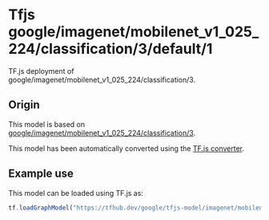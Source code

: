 # Tfjs google/imagenet/mobilenet_v1_025_224/classification/3/default/1
TF.js deployment of google/imagenet/mobilenet_v1_025_224/classification/3.

<!-- asset-path: legacy -->
<!-- parent-model: google/imagenet/mobilenet_v1_025_224/classification/3 -->

## Origin

This model is based on [google/imagenet/mobilenet_v1_025_224/classification/3](https://tfhub.dev/google/imagenet/mobilenet_v1_025_224/classification/3).

This model has been automatically converted using the [TF.js converter](https://github.com/tensorflow/tfjs/tree/master/tfjs-converter).

## Example use
This model can be loaded using TF.js as:

```javascript
tf.loadGraphModel("https://tfhub.dev/google/tfjs-model/imagenet/mobilenet_v1_025_224/classification/3/default/1", { fromTFHub: true })
```
